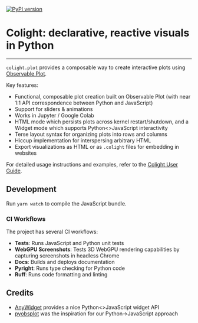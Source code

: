 [![PyPI version](https://badge.fury.io/py/colight.svg)](https://badge.fury.io/py/colight)

# Colight: declarative, reactive visuals in Python

---

`colight.plot` provides a composable way to create interactive plots using [Observable Plot](https://observablehq.com/plot/).

Key features:

- Functional, composable plot creation built on Observable Plot (with near 1:1 API correspondence between Python and JavaScript)
- Support for sliders & animations
- Works in Jupyter / Google Colab
- HTML mode which persists plots across kernel restart/shutdown, and a Widget mode which supports Python<>JavaScript interactivity
- Terse layout syntax for organizing plots into rows and columns
- Hiccup implementation for interspersing arbitrary HTML
- Export visualizations as HTML or as `.colight` files for embedding in websites

For detailed usage instructions and examples, refer to the [Colight User Guide](https://colight.dev).

## Development

Run `yarn watch` to compile the JavaScript bundle.

### CI Workflows

The project has several CI workflows:

- **Tests**: Runs JavaScript and Python unit tests
- **WebGPU Screenshots**: Tests 3D WebGPU rendering capabilities by capturing screenshots in headless Chrome
- **Docs**: Builds and deploys documentation
- **Pyright**: Runs type checking for Python code
- **Ruff**: Runs code formatting and linting

## Credits

- [AnyWidget](https://github.com/manzt/anywidget) provides a nice Python<>JavaScript widget API
- [pyobsplot](https://github.com/juba/pyobsplot) was the inspiration for our Python->JavaScript approach

